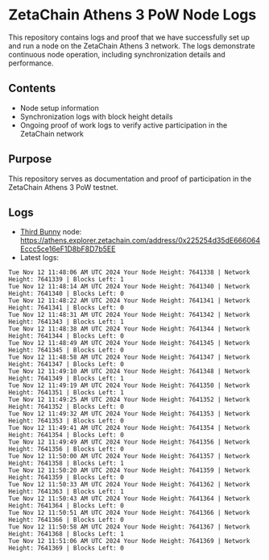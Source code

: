 # ZetaChain Athens 3 PoW Node Logs
This repository contains logs and proof that we have successfully set up and run a node on the ZetaChain Athens 3 network. The logs demonstrate continuous node operation, including synchronization details and performance.

## Contents
- Node setup information
- Synchronization logs with block height details
- Ongoing proof of work logs to verify active participation in the ZetaChain network

## Purpose
This repository serves as documentation and proof of participation in the ZetaChain Athens 3 PoW testnet.

## Logs

- [Third Bunny](https://thirdbunny.xyz/) node: https://athens.explorer.zetachain.com/address/0x225254d35dE666064Eccc5ce16eF1D8bF8D7b5EE
- Latest logs:
```
Tue Nov 12 11:48:06 AM UTC 2024 Your Node Height: 7641338 | Network Height: 7641339 | Blocks Left: 1
Tue Nov 12 11:48:14 AM UTC 2024 Your Node Height: 7641340 | Network Height: 7641340 | Blocks Left: 0
Tue Nov 12 11:48:22 AM UTC 2024 Your Node Height: 7641341 | Network Height: 7641341 | Blocks Left: 0
Tue Nov 12 11:48:31 AM UTC 2024 Your Node Height: 7641342 | Network Height: 7641343 | Blocks Left: 1
Tue Nov 12 11:48:38 AM UTC 2024 Your Node Height: 7641344 | Network Height: 7641344 | Blocks Left: 0
Tue Nov 12 11:48:49 AM UTC 2024 Your Node Height: 7641345 | Network Height: 7641345 | Blocks Left: 0
Tue Nov 12 11:48:58 AM UTC 2024 Your Node Height: 7641347 | Network Height: 7641347 | Blocks Left: 0
Tue Nov 12 11:49:10 AM UTC 2024 Your Node Height: 7641348 | Network Height: 7641349 | Blocks Left: 1
Tue Nov 12 11:49:19 AM UTC 2024 Your Node Height: 7641350 | Network Height: 7641351 | Blocks Left: 1
Tue Nov 12 11:49:25 AM UTC 2024 Your Node Height: 7641352 | Network Height: 7641352 | Blocks Left: 0
Tue Nov 12 11:49:32 AM UTC 2024 Your Node Height: 7641353 | Network Height: 7641353 | Blocks Left: 0
Tue Nov 12 11:49:41 AM UTC 2024 Your Node Height: 7641354 | Network Height: 7641354 | Blocks Left: 0
Tue Nov 12 11:49:49 AM UTC 2024 Your Node Height: 7641356 | Network Height: 7641356 | Blocks Left: 0
Tue Nov 12 11:50:00 AM UTC 2024 Your Node Height: 7641357 | Network Height: 7641358 | Blocks Left: 1
Tue Nov 12 11:50:20 AM UTC 2024 Your Node Height: 7641359 | Network Height: 7641359 | Blocks Left: 0
Tue Nov 12 11:50:33 AM UTC 2024 Your Node Height: 7641362 | Network Height: 7641363 | Blocks Left: 1
Tue Nov 12 11:50:43 AM UTC 2024 Your Node Height: 7641364 | Network Height: 7641364 | Blocks Left: 0
Tue Nov 12 11:50:51 AM UTC 2024 Your Node Height: 7641366 | Network Height: 7641366 | Blocks Left: 0
Tue Nov 12 11:50:58 AM UTC 2024 Your Node Height: 7641367 | Network Height: 7641368 | Blocks Left: 1
Tue Nov 12 11:51:06 AM UTC 2024 Your Node Height: 7641369 | Network Height: 7641369 | Blocks Left: 0
```
